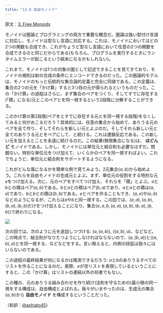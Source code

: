 ```yaml
---
title: "13.0 自由モノイド"
---
```


原文：[3. Free Monoids ](https://bartoszmilewski.com/2015/07/21/free-monoids/)

モノイドは圏論とプログラミングの両方で重要な概念だ。圏論は強い型付け言語に対応し、モノイドは型なし言語に対応する。これは、モノイドにおいてはどの2つの関数も合成でき、これがちょうど型なし言語において任意の2つの関数を合成できるのと同じだからである(もちろん、プログラムを実行するときにランタイムエラーが起こるという結末になるかもしれない)。

これまで、モノイドは1つの対象の圏として記述できることを見てきており、モノイドの規則は射の合成の条件にエンコードできるのだった。この圏論的モデルは、モノイドのもっと伝統的な集合論的定義と完全に同値である。この定義は、集合の2つの元を「かけ算」すると3つ目の元が得られるというものだった。この「かけ算」の過程はさらに、まず集合のペアをつくり、そしてすでに存在する(「積」になる)元とこのペアとを同一視するという2段階に分解することができる。

このかけ算の第2段階(ペアをとすでに存在する元とを同一視する段階)をなくしてみると何がおこるだろう？具体的には、任意の集合から始めて、ありうる元のペアを全て作り、そしてそれらを新しい元とよぶのだ。そしてそれら新しい元と全てのありうる元とをペアにして、と続ける。これは連鎖反応である。この新しい元を加えるとことを永遠に続けるのだ。この結果(無限集合になる)は、 **ほどんど** モノイドである。しかし、モノイドには単位元と結合則も必要なはずだ。問題ない。特別な単位元をつけ加えて、いくらかのペアを同一視すればよい。これでちょうど、単位元と結合則をサポートするようになる。

これがどんな風になるかを簡単な例で見てみよう。2元集合$\{a, b\}$から始めよう。これらを自由モノイドの生成元とよぶ。まず、単位元の役割をする特別な元$e$をつけ加える。次に、元のペアをすべてつけ加え、それらを「積」とよぶ。$a$と$b$との積はペア$(a, b)$である。$b$と$a$との積はペア$(b, a)$であり、$a$と$a$との積は$(a, a)$であり、$b$と$b$との積は$(b, b)$である。$e$とペアを作ることもでき、$(a, e)$や$(e, b)$などのようになるが、これらは$a$や$b$と同一視する。この回では、$(a, a), (a, b), (b, a), (b, b)$だけをつけ加えることになり、集合$\{e, a, b, (a, a), (a, b), (b, a), (b, b)\}$で終わりになる。

![](https://storage.googleapis.com/zenn-user-upload/f99xlq6ggsxyfrkuj3cj1s71y7vd)

次の回では、次のように元を追加しつづける: $(a, (a, b))$, $((a, b), a)$、などなど。この時点で、結合則がなりたつようにしなければならないので、$(a, (b, a))$と$((a, b), a)$とを同一視する、などなどをする。言い換えると、内側の括弧は我々にはいらないのである。

この過程の最終結果が何になるかは推測できるだろう: $a$と$b$のありうるすべてのリストを作ることになるのだ。実際、$e$が空リストを表現しているということにすると、この「かけ算」はリストの連結以外の何者でもない。

この種の、元のありうる組み合わせを作り続け(法則を守るための)最小限の同一視をする構成は、自由構成とよばれる。我々がいまやったのは、生成元の集合$\{a, b\}$から **自由モノイド** を構成するということだった。


（和訳：[@ashiato45](https://twitter.com/ashiato45)）
